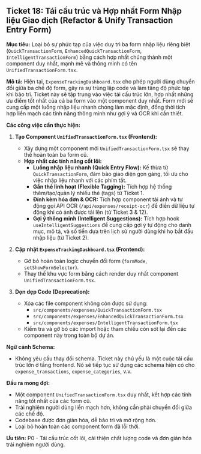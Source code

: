 ## Ticket 18: Tái cấu trúc và Hợp nhất Form Nhập liệu Giao dịch (Refactor & Unify Transaction Entry Form)

**Mục tiêu:** Loại bỏ sự phức tạp của việc duy trì ba form nhập liệu riêng biệt (`QuickTransactionForm`, `EnhancedQuickTransactionForm`, `IntelligentTransactionForm`) bằng cách hợp nhất chúng thành một component duy nhất, mạnh mẽ và thông minh có tên `UnifiedTransactionForm.tsx`.

**Mô tả:**
Hiện tại, `ExpenseTrackingDashboard.tsx` cho phép người dùng chuyển đổi giữa ba chế độ form, gây ra sự trùng lặp code và làm tăng độ phức tạp khi bảo trì. Ticket này sẽ tập trung vào việc tái cấu trúc lớn, hợp nhất những ưu điểm tốt nhất của cả ba form vào một component duy nhất. Form mới sẽ cung cấp một luồng nhập liệu nhanh chóng làm mặc định, đồng thời tích hợp liền mạch các tính năng thông minh như gợi ý và OCR khi cần thiết.

**Các công việc cần thực hiện:**

1.  **Tạo Component `UnifiedTransactionForm.tsx` (Frontend):**
    -   Xây dựng một component mới `UnifiedTransactionForm.tsx` sẽ thay thế hoàn toàn ba form cũ.
    -   **Hợp nhất các tính năng cốt lõi:**
        -   **Luồng nhập liệu nhanh (Quick Entry Flow):** Kế thừa từ `QuickTransactionForm`, đảm bảo giao diện gọn gàng, tối ưu cho việc nhập liệu nhanh với các phím tắt.
        -   **Gắn thẻ linh hoạt (Flexible Tagging):** Tích hợp hệ thống thêm/tạo/quản lý nhiều thẻ (tags) từ Ticket 1.
        -   **Đính kèm hóa đơn & OCR:** Tích hợp component tải ảnh và tự động gọi API OCR (`/api/expenses/receipt-ocr`) để điền dữ liệu tự động khi có ảnh được tải lên (từ Ticket 3 & 12).
        -   **Gợi ý thông minh (Intelligent Suggestions):** Tích hợp hook `useIntelligentSuggestions` để cung cấp gợi ý tự động cho danh mục, mô tả, và số tiền dựa trên lịch sử người dùng khi họ bắt đầu nhập liệu (từ Ticket 2).

2.  **Cập nhật `ExpenseTrackingDashboard.tsx` (Frontend):**
    -   Gỡ bỏ hoàn toàn logic chuyển đổi form (`formMode`, `setShowFormSelector`).
    -   Thay thế khu vực form bằng cách render duy nhất component `UnifiedTransactionForm.tsx`.

3.  **Dọn dẹp Code (Deprecation):**
    -   Xóa các file component không còn được sử dụng:
        -   `src/components/expenses/QuickTransactionForm.tsx`
        -   `src/components/expenses/EnhancedQuickTransactionForm.tsx`
        -   `src/components/expenses/IntelligentTransactionForm.tsx`
    -   Kiểm tra và gỡ bỏ các import hoặc tham chiếu còn sót lại đến các component này trong toàn bộ dự án.

**Ngữ cảnh Schema:**
-   Không yêu cầu thay đổi schema. Ticket này chủ yếu là một cuộc tái cấu trúc lớn ở tầng frontend. Nó sẽ tiếp tục sử dụng các schema hiện có cho `expense_transactions`, `expense_categories`, v.v.

**Đầu ra mong đợi:**
-   Một component `UnifiedTransactionForm.tsx` duy nhất, kết hợp các tính năng tốt nhất của các form cũ.
-   Trải nghiệm người dùng liền mạch hơn, không cần phải chuyển đổi giữa các chế độ.
-   Codebase được đơn giản hóa, dễ bảo trì và mở rộng hơn.
-   Loại bỏ hoàn toàn các component form đã lỗi thời.

**Ưu tiên:** P0 - Tái cấu trúc cốt lõi, cải thiện chất lượng code và đơn giản hóa trải nghiệm người dùng.
